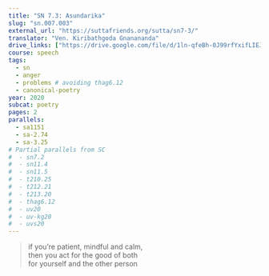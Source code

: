 ```yaml
---
title: "SN 7.3: Asundarika"
slug: "sn.007.003"
external_url: "https://suttafriends.org/sutta/sn7-3/"
translator: "Ven. Kiribathgoda Gnanananda"
drive_links: ["https://drive.google.com/file/d/1ln-qfeBh-0J99rfYxifLIEJg2EzWGP90/view?usp=drivesdk"]
course: speech
tags:
  - sn
  - anger
  - problems # avoiding thag6.12
  - canonical-poetry
year: 2020
subcat: poetry
pages: 2
parallels:
  - sa1151
  - sa-2.74
  - sa-3.25
# Partial parallels from SC
#  - sn7.2
#  - sn11.4
#  - sn11.5
#  - t210.25
#  - t212.21
#  - t213.20
#  - thag6.12
#  - uv20
#  - uv-kg20
#  - uvs20
---
```


> if you’re patient, mindful and calm,  
then you act for the good of both  
for yourself and the other person
